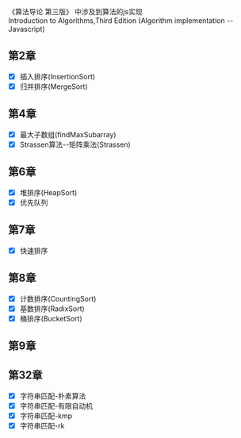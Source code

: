 《算法导论 第三版》 中涉及到算法的js实现<br>
Introduction to Algorithms,Third Edition (Algorithm implementation -- Javascript)

## 第2章
- [x] 插入排序(InsertionSort)
- [x] 归并排序(MergeSort)
## 第4章
- [x] 最大子数组(findMaxSubarray)
- [x] Strassen算法--矩阵乘法(Strassen)

## 第6章
- [x] 堆排序(HeapSort)
- [x] 优先队列

## 第7章
- [x] 快速排序

## 第8章
- [x] 计数排序(CountingSort)
- [x] 基数排序(RadixSort)
- [x] 桶排序(BucketSort)

## 第9章


## 第32章
- [x] 字符串匹配-朴素算法
- [x] 字符串匹配-有限自动机
- [x] 字符串匹配-kmp
- [x] 字符串匹配-rk